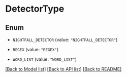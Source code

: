 # DetectorType

## Enum


* `NIGHTFALL_DETECTOR` (value: `"NIGHTFALL_DETECTOR"`)

* `REGEX` (value: `"REGEX"`)

* `WORD_LIST` (value: `"WORD_LIST"`)


[[Back to Model list]](../README.md#documentation-for-models) [[Back to API list]](../README.md#documentation-for-api-endpoints) [[Back to README]](../README.md)



